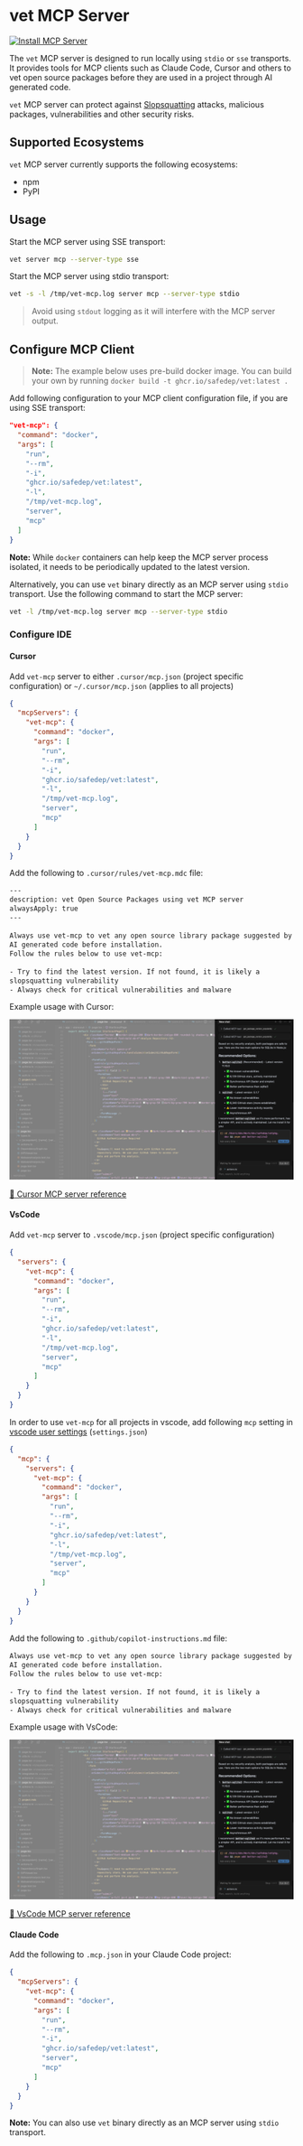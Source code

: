 # vet MCP Server

[![Install MCP Server](https://cursor.com/deeplink/mcp-install-dark.svg)](https://cursor.com/install-mcp?name=vet-mcp&config=eyJjb21tYW5kIjoiZG9ja2VyIHJ1biAtLXJtIC1pIGdoY3IuaW8vc2FmZWRlcC92ZXQ6bGF0ZXN0IC1zIC1sIC90bXAvdmV0LW1jcC5sb2cgc2VydmVyIG1jcCJ9)

The `vet` MCP server is designed to run locally using `stdio` or `sse` transports.
It provides tools for MCP clients such as Claude Code, Cursor and others to vet
open source packages before they are used in a project through AI generated code.

`vet` MCP server can protect against [Slopsquatting](https://en.wikipedia.org/wiki/Slopsquatting) attacks, malicious packages,
vulnerabilities and other security risks.

## Supported Ecosystems

`vet` MCP server currently supports the following ecosystems:

- npm
- PyPI

## Usage

Start the MCP server using SSE transport:

```bash
vet server mcp --server-type sse
```

Start the MCP server using stdio transport:

```bash
vet -s -l /tmp/vet-mcp.log server mcp --server-type stdio
```

> Avoid using `stdout` logging as it will interfere with the MCP server output.

## Configure MCP Client

> **Note:** The example below uses pre-build docker image. You can build your own by running
> `docker build -t ghcr.io/safedep/vet:latest .`

Add following configuration to your MCP client configuration file, if you are using SSE transport:

```json
"vet-mcp": {
  "command": "docker",
  "args": [
    "run",
    "--rm",
    "-i",
    "ghcr.io/safedep/vet:latest",
    "-l",
    "/tmp/vet-mcp.log",
    "server",
    "mcp"
  ]
}
```

**Note:** While `docker` containers can help keep the MCP server process isolated, it needs to be periodically updated to the latest version.

Alternatively, you can use `vet` binary directly as an MCP server using `stdio` transport. Use the following command to start the MCP server:

```bash
vet -l /tmp/vet-mcp.log server mcp --server-type stdio
```

### Configure IDE

#### Cursor

Add `vet-mcp` server to either `.cursor/mcp.json` (project specific configuration) or `~/.cursor/mcp.json` (applies to all projects)

```json
{
  "mcpServers": {
    "vet-mcp": {
      "command": "docker",
      "args": [
        "run",
        "--rm",
        "-i",
        "ghcr.io/safedep/vet:latest",
        "-l",
        "/tmp/vet-mcp.log",
        "server",
        "mcp"
      ]
    }
  }
}
```

Add the following to `.cursor/rules/vet-mcp.mdc` file:

```
---
description: vet Open Source Packages using vet MCP server
alwaysApply: true
---

Always use vet-mcp to vet any open source library package suggested by AI generated code before installation.
Follow the rules below to use vet-mcp:

- Try to find the latest version. If not found, it is likely a slopsquatting vulnerability
- Always check for critical vulnerabilities and malware
```

Example usage with Cursor:

![Cursor vet-mcp example](./assets/vet-mcp-cursor.png)

[📄 Cursor MCP server reference](https://docs.cursor.com/context/model-context-protocol#manual-configuration)

#### VsCode

Add `vet-mcp` server to `.vscode/mcp.json` (project specific configuration)

```json
{
  "servers": {
    "vet-mcp": {
      "command": "docker",
      "args": [
        "run",
        "--rm",
        "-i",
        "ghcr.io/safedep/vet:latest",
        "-l",
        "/tmp/vet-mcp.log",
        "server",
        "mcp"
      ]
    }
  }
}
```

In order to use `vet-mcp` for all projects in vscode, add following `mcp` setting in [vscode user settings](https://code.visualstudio.com/docs/copilot/chat/mcp-servers#_add-an-mcp-server-to-your-user-settings) (`settings.json`) 

```json
{
  "mcp": {
    "servers": {
      "vet-mcp": {
        "command": "docker",
        "args": [
          "run",
          "--rm",
          "-i",
          "ghcr.io/safedep/vet:latest",
          "-l",
          "/tmp/vet-mcp.log",
          "server",
          "mcp"
        ]
      }
    }
  }
}
```


Add the following to `.github/copilot-instructions.md` file:

```
Always use vet-mcp to vet any open source library package suggested by AI generated code before installation.
Follow the rules below to use vet-mcp:

- Try to find the latest version. If not found, it is likely a slopsquatting vulnerability
- Always check for critical vulnerabilities and malware
```

Example usage with VsCode:

![VsCode vet-mcp example](./assets/vet-mcp-cursor.png)


[📄 VsCode MCP server reference](https://code.visualstudio.com/docs/copilot/chat/mcp-servers)

#### Claude Code

Add the following to `.mcp.json` in your Claude Code project:

```json
{
  "mcpServers": {
    "vet-mcp": {
      "command": "docker",
      "args": [
        "run",
        "--rm",
        "-i",
        "ghcr.io/safedep/vet:latest",
        "server",
        "mcp"
      ]
    }
  }
}
```

**Note:** You can also use `vet` binary directly as an MCP server using `stdio` transport.
